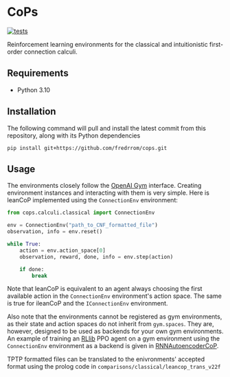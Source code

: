 # CoPs

[![tests](https://github.com/fredrrom/CoPs/actions/workflows/python-app.yml/badge.svg?branch=main)](https://github.com/fredrrom/CoPs/actions/workflows/python-app.yml)

Reinforcement learning environments for the classical and intuitionistic first-order connection calculi. 

## Requirements

 - Python 3.10

## Installation

The following command will pull and install the latest commit from this repository, along with its Python dependencies

```
pip install git+https://github.com/fredrrom/cops.git 
```

## Usage

The environments closely follow the [OpenAI Gym](https://www.gymlibrary.dev/) interface. Creating environment instances and interacting with them is very simple. Here is leanCoP implemented using the `ConnectionEnv` environment:

```python
from cops.calculi.classical import ConnectionEnv

env = ConnectionEnv("path_to_CNF_formatted_file")
observation, info = env.reset()

while True:
    action = env.action_space[0]
    observation, reward, done, info = env.step(action)

    if done:
        break
```

Note that leanCoP is equivalent to an agent always choosing the first available action in the `ConnectionEnv` environment's action space. The same is true for ileanCoP and the `IConnectionEnv` environment.

Also note that the environments cannot be registered as gym environments, as their state and action spaces do not inherit from `gym.spaces`. 
They are, however, designed to be used as backends for your own gym environments. 
An example of training an [RLlib](https://docs.ray.io/en/latest/rllib/index.html) PPO agent on a gym environment using the `ConnectionEnv` environment as a backend is given in [RNNAutoencoderCoP](https://github.com/fredrrom/RNNAutoencoderCoP).

TPTP formatted files can be translated to the enivronments' accepted format using the prolog code in `comparisons/classical/leancop_trans_v22f`

